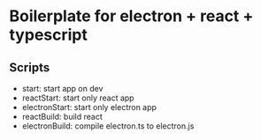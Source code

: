 # Boilerplate for electron + react + typescript

## Scripts

- start: start app on dev
- reactStart: start only react app
- electronStart: start only electron app
- reactBuild: build react
- electronBuild: compile electron.ts to electron.js
